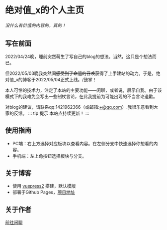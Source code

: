 <!-- ---
home: true
heroImage: /image/logo.jpg
--- -->
# 绝对值_x的个人主页
###### 没什么有价值的内容的，真的！
## 写在前面
2022/04/24晚，睡前突然萌生了写自己的blog的想法。当然，这只是个想法而已。

但2022/05/03晚我突然间~~感受到了命运的召唤~~获得了上手建站的动力。于是，绝对值_x的博客于2022/05/04正式上线。/鼓掌！

本人可怜的技术力，注定了本站的主要功能——闲聊，或者说，展示自我。由于该模式下的我难免会写出一些制杖言论，在此我提前为可能出现的不当言论道歉。

对blog的建议，请联系qq:1421962366（或邮箱:+@qq.com）.我很乐意看到大家的反馈。
::: tip 提示
本站点持续更新！
:::
## 使用指南
* PC端：右上方选择对应板块以查看内容。在左侧分支中快速选择你想看的内容。
* 手机端：左上角按钮选择板块与分支。
## 关于博客
* 使用 [vuepress2](https://v2.vuepress.vuejs.org/zh/) 搭建，默认模版
* 部署于Github Pages，[项目地址](https://github.com/lxl66566/lxl66566.github.io)
## 关于作者
[前往闲聊](./gossip.md#关于作者)